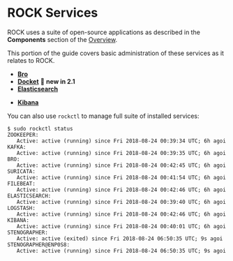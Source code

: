 # ROCK Services

ROCK uses a suite of open-source applications as described in the **Components**
section of the [Overview](overview/index.md).

This portion of the guide covers basic administration of these services as it relates to ROCK.


* **[Bro](bro.md)**
* **[Docket](docket.md)** :wrench: **new in 2.1**
* **[Elasticsearch](elasticsearch.md)**
<!-- * **[Filebeat](filebeat.md)** -->
<!-- * **[FSF](fsf.md)** -->
<!-- * **[Kafka](kafka.md)** -->
* **[Kibana](kibana.md)**
<!-- * **[Logstash](logstash.md)** -->
<!-- * **[Stenographer](stenographer.md)** -->

You can also use `rockctl` to manage full suite of installed services:

```
$ sudo rockctl status
ZOOKEEPER:
   Active: active (running) since Fri 2018-08-24 00:39:34 UTC; 6h agoi
KAFKA:
   Active: active (running) since Fri 2018-08-24 00:39:35 UTC; 6h agoi
BRO:
   Active: active (running) since Fri 2018-08-24 00:42:45 UTC; 6h agoi
SURICATA:
   Active: active (running) since Fri 2018-08-24 00:41:54 UTC; 6h agoi
FILEBEAT:
   Active: active (running) since Fri 2018-08-24 00:42:46 UTC; 6h agoi
ELASTICSEARCH:
   Active: active (running) since Fri 2018-08-24 00:39:40 UTC; 6h agoi
LOGSTASH:
   Active: active (running) since Fri 2018-08-24 00:42:46 UTC; 6h agoi
KIBANA:
   Active: active (running) since Fri 2018-08-24 00:40:01 UTC; 6h agoi
STENOGRAPHER:
   Active: active (exited) since Fri 2018-08-24 06:50:35 UTC; 9s agoi
STENOGRAPHER@ENP0S8:
   Active: active (running) since Fri 2018-08-24 06:50:35 UTC; 9s agoi
```

